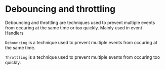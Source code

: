  # Debouncing and throttling

Debouncing and throttling are techniques used to prevent multiple events from occuring at the same time or too quickly. Mainly used in event Handlers

`Debouncing` is a technique used to prevent multiple events from occuring at the same time. 


`Throttling` is a technique used to prevent multiple events from occuring too quickly.
